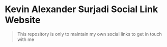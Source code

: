 # Kevin Alexander Surjadi Social Link Website

> This repository is only to maintain my own social links to get in touch with me
